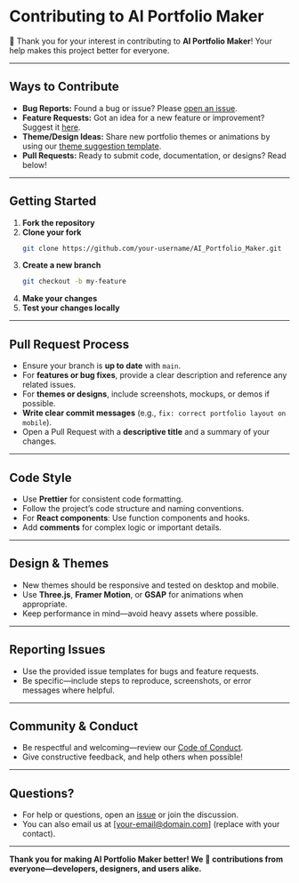 # Contributing to AI Portfolio Maker

🎉 Thank you for your interest in contributing to **AI Portfolio Maker**! Your help makes this project better for everyone.

---

## Ways to Contribute

- **Bug Reports:** Found a bug or issue? Please [open an issue](../../issues/new?template=bug_report.md).
- **Feature Requests:** Got an idea for a new feature or improvement? Suggest it [here](../../issues/new?template=feature_request.md).
- **Theme/Design Ideas:** Share new portfolio themes or animations by using our [theme suggestion template](../../issues/new?template=theme_suggestion.md).
- **Pull Requests:** Ready to submit code, documentation, or designs? Read below!

---

## Getting Started

1. **Fork the repository**
2. **Clone your fork**
    ```bash
    git clone https://github.com/your-username/AI_Portfolio_Maker.git
    ```
3. **Create a new branch**
    ```bash
    git checkout -b my-feature
    ```
4. **Make your changes**
5. **Test your changes locally**

---

## Pull Request Process

- Ensure your branch is **up to date** with `main`.
- For **features or bug fixes**, provide a clear description and reference any related issues.
- For **themes or designs**, include screenshots, mockups, or demos if possible.
- **Write clear commit messages** (e.g., `fix: correct portfolio layout on mobile`).
- Open a Pull Request with a **descriptive title** and a summary of your changes.

---

## Code Style

- Use **Prettier** for consistent code formatting.
- Follow the project’s code structure and naming conventions.
- For **React components**: Use function components and hooks.
- Add **comments** for complex logic or important details.

---

## Design & Themes

- New themes should be responsive and tested on desktop and mobile.
- Use **Three.js**, **Framer Motion**, or **GSAP** for animations when appropriate.
- Keep performance in mind—avoid heavy assets where possible.

---

## Reporting Issues

- Use the provided issue templates for bugs and feature requests.
- Be specific—include steps to reproduce, screenshots, or error messages where helpful.

---

## Community & Conduct

- Be respectful and welcoming—review our [Code of Conduct](./CODE_OF_CONDUCT.md).
- Give constructive feedback, and help others when possible!

---

## Questions?

- For help or questions, open an [issue](../../issues/new) or join the discussion.
- You can also email us at [your-email@domain.com] (replace with your contact).

---

**Thank you for making AI Portfolio Maker better! We 💜 contributions from everyone—developers, designers, and users alike.**


